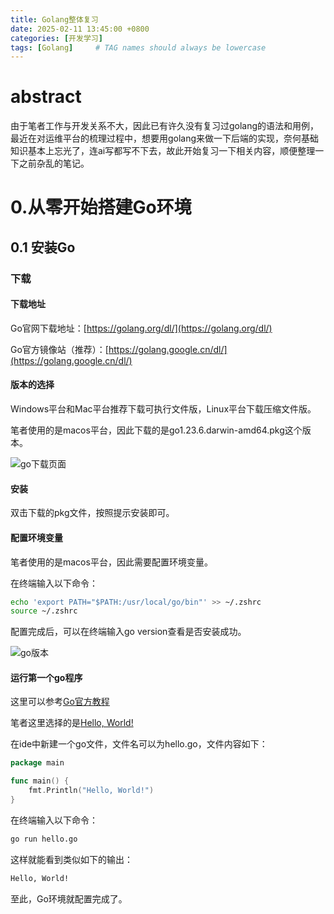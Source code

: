 ```yaml
---
title: Golang整体复习
date: 2025-02-11 13:45:00 +0800
categories: [开发学习]
tags: [Golang]     # TAG names should always be lowercase
---
```

# abstract
由于笔者工作与开发关系不大，因此已有许久没有复习过golang的语法和用例，最近在对运维平台的梳理过程中，想要用golang来做一下后端的实现，奈何基础知识基本上忘光了，连ai写都写不下去，故此开始复习一下相关内容，顺便整理一下之前杂乱的笔记。  

# 0.从零开始搭建Go环境

## 0.1 安装Go
### 下载

#### 下载地址

Go官网下载地址：[https://golang.org/dl/](https://golang.org/dl/)

Go官方镜像站（推荐）：[https://golang.google.cn/dl/](https://golang.google.cn/dl/)

#### 版本的选择

Windows平台和Mac平台推荐下载可执行文件版，Linux平台下载压缩文件版。

笔者使用的是macos平台，因此下载的是go1.23.6.darwin-amd64.pkg这个版本。

![go下载页面](https://github.com/secret-deus/xuhang.github.io/raw/main/pictures/golang.png)

#### 安装

双击下载的pkg文件，按照提示安装即可。

#### 配置环境变量

笔者使用的是macos平台，因此需要配置环境变量。

在终端输入以下命令：

```bash
echo 'export PATH="$PATH:/usr/local/go/bin"' >> ~/.zshrc
source ~/.zshrc
```

配置完成后，可以在终端输入go version查看是否安装成功。

![go版本](https://github.com/secret-deus/xuhang.github.io/raw/main/pictures/goversion.png)

#### 运行第一个go程序

这里可以参考[Go官方教程](https://tour.golang.org/welcome/1)

笔者这里选择的是[Hello, World!](https://tour.golang.org/welcome/1)

在ide中新建一个go文件，文件名可以为hello.go，文件内容如下：

```go
package main

func main() {
	fmt.Println("Hello, World!")
}
```

在终端输入以下命令：

```bash
go run hello.go
```

这样就能看到类似如下的输出：

```bash
Hello, World!
```

至此，Go环境就配置完成了。



